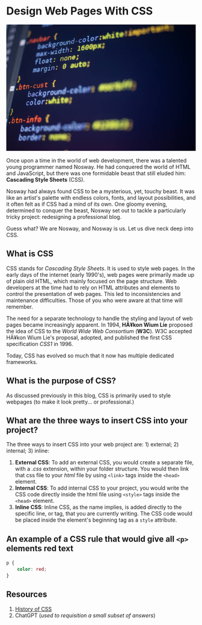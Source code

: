 # Design Web Pages With CSS

![Alt text](../images/css_image.png)

Once upon a time in the world of web development, there was a talented young programmer named Nosway. He had conquered the world of HTML and JavaScript, but there was one formidable beast that still eluded him: **Cascading Style Sheets** (CSS).

Nosway had always found CSS to be a mysterious, yet, touchy beast. It was like an artist's palette with endless colors, fonts, and layout possibilities, and it often felt as if CSS had a mind of its own. One gloomy evening, determined to conquer the beast, Nosway set out to tackle a particularly tricky project: redesigning a professional blog.

Guess what? We are Nosway, and Nosway is us. Let us dive neck deep into CSS.

## What is CSS

CSS stands for *Cascading Style Sheets*. It is used to style web pages. In the early days of the internet (early 1990's), web pages were primarily made up of plain old HTML, which mainly focused on the page structure. Web developers at the time had to rely on HTML attributes and elements to control the presentation of web pages. This led to inconsistencies and maintenance difficulties. Those of you who were aware at that time will remember.

The need for a separate technology to handle the styling and layout of web pages became increasingly apparent. In 1994, **HÃ¥kon Wium Lie** proposed the idea of CSS to the *World Wide Web Consortium* (**W3C**). W3C accepted HÃ¥kon Wium Lie's proposal, adopted, and published the first CSS specification *CSS1* in 1996.

Today, CSS has evolved so much that it now has multiple dedicated frameworks.

## What is the purpose of CSS?

As discussed previously in this blog, CSS is primarily used to style webpages (to make it look pretty... or professional.)

## What are the three ways to insert CSS into your project?

The three ways to insert CSS into your web project are: 1) external; 2) internal; 3) inline:

1. **External CSS**: To add an external CSS, you would create a separate file, with a *.css* extension, within your folder structure. You would then link that css file to your *html* file by using `<link>` tags inside the `<head>` element.
2. **Internal CSS**: To add internal CSS to your project, you would write the CSS code directly inside the html file using `<style>` tags inside the `<head>` element.
3. **Inline CSS**: Inline CSS, as the name implies, is added directly to the specific line, or tag, that you are currently writing. The CSS code would be placed inside the element's beginning tag as a `style` attribute.

## An example of a CSS rule that would give all `<p>` elements red text

```css
p {
    color: red;
}
```

## Resources

1. [History of CSS](https://www.bu.edu/lernet/artemis/years/2020/projects/FinalPresentations/HTML/historyofcss.html#:~:text=1994%2D%20H%C3%83%C2%A5kon%20Wium,separate%20documents%20known%20as%20modules)
2. ChatGPT (*used to requisition a small subset of answers*)
